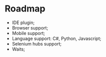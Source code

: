 # Roadmap

* IDE plugin;
* Browser support;
* Mobile support;
* Language support: C#, Python, Javascript;
* Selenium hubs support;
* Waits;


